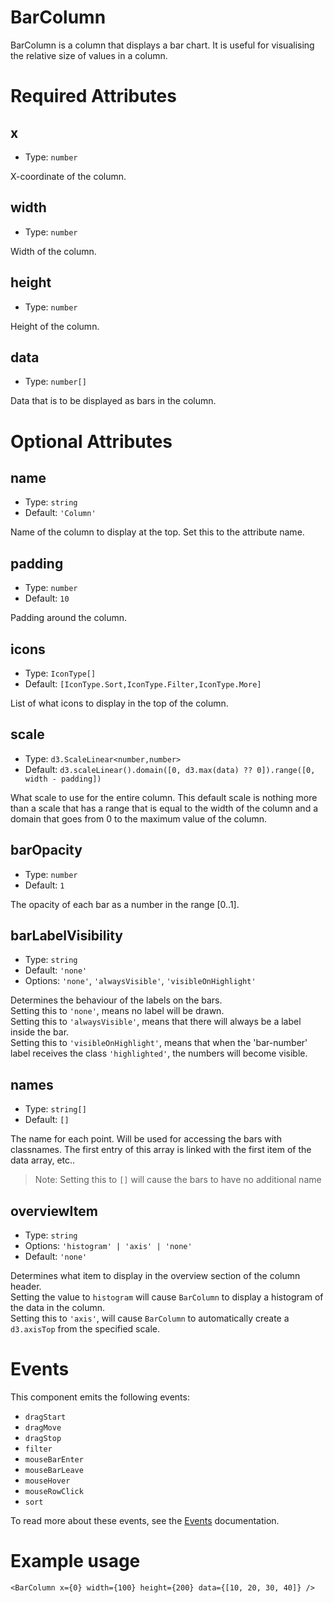 # BarColumn

BarColumn is a column that displays a bar chart. It is useful for visualising the relative size of values in a column.

# Required Attributes

## x

- Type: `number`

X-coordinate of the column.

## width

- Type: `number`

Width of the column.

## height

- Type: `number`

Height of the column.

## data

- Type: `number[]`

Data that is to be displayed as bars in the column.

# Optional Attributes

## name

- Type: `string`
- Default: `'Column'`

Name of the column to display at the top. Set this to the attribute name.

## padding

- Type: `number`
- Default: `10`

Padding around the column.

## icons

- Type: `IconType[]`
- Default: `[IconType.Sort,IconType.Filter,IconType.More]`

List of what icons to display in the top of the column.

## scale

- Type: `d3.ScaleLinear<number,number>`
- Default: `d3.scaleLinear().domain([0, d3.max(data) ?? 0]).range([0, width - padding])`

What scale to use for the entire column. This default scale is nothing more than a scale that has a range that is equal to the width of the column and a domain that goes from 0 to the maximum value of the column.

## barOpacity

- Type: `number`
- Default: `1`

The opacity of each bar as a number in the range [0..1].

## barLabelVisibility

- Type: `string`
- Default: `'none'`
- Options: `'none'`, `'alwaysVisible'`, `'visibleOnHighlight'`

Determines the behaviour of the labels on the bars.<br>
Setting this to `'none'`, means no label will be drawn.<br>
Setting this to `'alwaysVisible'`, means that there will always be a label inside the bar.<br>
Setting this to `'visibleOnHighlight'`, means that when the 'bar-number' label receives the class `'highlighted'`, the numbers will become visible.

## names

- Type: `string[]`
- Default: `[]`

The name for each point. Will be used for accessing the bars with classnames. The first entry of this array is linked with the first item of the data array, etc..

> Note: Setting this to `[]` will cause the bars to have no additional name

## overviewItem

- Type: `string`
- Options: `'histogram' | 'axis' | 'none'`
- Default: `'none'`

Determines what item to display in the overview section of the column header. <br>
Setting the value to `histogram` will cause `BarColumn` to display a histogram of the data in the column. <br>
Setting this to `'axis'`, will cause `BarColumn` to automatically create a `d3.axisTop` from the specified scale.

# Events

This component emits the following events:

- `dragStart`
- `dragMove`
- `dragStop`
- `filter`
- `mouseBarEnter`
- `mouseBarLeave`
- `mouseHover`
- `mouseRowClick`
- `sort`

To read more about these events, see the [Events](../utils/events.md) documentation.

# Example usage

```svelte
<BarColumn x={0} width={100} height={200} data={[10, 20, 30, 40]} />
```

